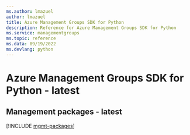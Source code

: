 ```yaml
---
ms.author: lmazuel
author: lmazuel
title: Azure Management Groups SDK for Python
description: Reference for Azure Management Groups SDK for Python
ms.service: managementgroups
ms.topic: reference
ms.data: 09/19/2022
ms.devlang: python
---
```

# Azure Management Groups SDK for Python - latest

## Management packages - latest
[!INCLUDE [mgmt-packages](management-groups-mgmt-index.md)]